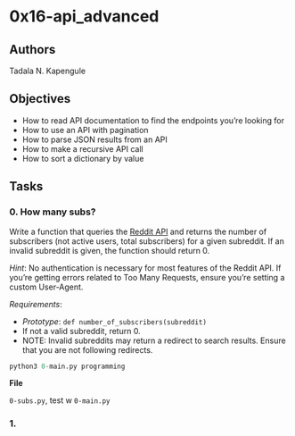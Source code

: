 # 0x16-api_advanced

## Authors

Tadala N. Kapengule

## Objectives

- How to read API documentation to find the endpoints you’re looking for
- How to use an API with pagination
- How to parse JSON results from an API
- How to make a recursive API call
- How to sort a dictionary by value

## Tasks

### 0. How many subs?

Write a function that queries the [Reddit API](https://www.reddit.com/dev/api/) and returns the number of subscribers (not active users, total subscribers) for a given subreddit. If an invalid subreddit is given, the function should return 0.

*Hint*: No authentication is necessary for most features of the Reddit API. If you’re getting errors related to Too Many Requests, ensure you’re setting a custom User-Agent.

*Requirements*:

-  *Prototype*: ``def number_of_subscribers(subreddit)``
-  If not a valid subreddit, return 0.
-  NOTE: Invalid subreddits may return a redirect to search results. Ensure that you are not following redirects.

```python
python3 0-main.py programming
```

__File__

``0-subs.py``, test w ``0-main.py``

### 1. 